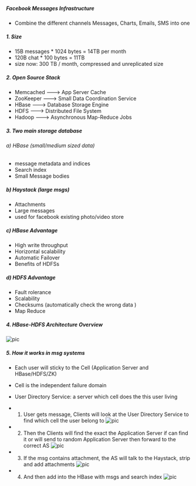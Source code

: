 ##### Facebook Messages Infrastructure 
* Combine the different channels Messages, Charts, Emails, SMS into one 

##### 1. Size
* 15B messages * 1024 bytes = 14TB per month 
* 120B chat * 100 bytes = 11TB
* size now: 300 TB / month, compressed and unreplicated size 

##### 2. Open Source Stack
* Memcached ---> App Server Cache
* ZooKeeper ---> Small Data Coordination Service 
* HBase  ---> Database Storage Engine
* HDFS  ---> Distributed File System
* Hadoop ---> Asynchronous Map-Reduce Jobs

##### 3. Two main storage database 
###### a) HBase (small/medium sized data)
* message metadata and indices 
* Search index
* Small Message bodies

##### b) Haystack (large msgs)
* Attachments 
* Large messages 
* used for facebook existing photo/video store

##### c) HBase Advantage 
* High write throughput 
* Horizontal scalability 
* Automatic Failover 
* Benefits of HDFSs

##### d) HDFS Advantage 
* Fault rolerance
* Scalability 
* Checksums (automatically check the wrong data )
* Map Reduce 

##### 4. HBase-HDFS Architecture Overview 
![pic](https://cloud.githubusercontent.com/assets/9062406/7948193/f73b83f0-0936-11e5-8b75-f512cc4f091f.png)

##### 5. How it works in msg systems 
* Each user will sticky to the Cell (Application Server and HBase/HDFS/ZK)
* Cell is the independent failure domain
* User Directory Service: a server which cell does the this user living 

* 1. User gets message, Clients will look at the User Directory Service to find which cell the user belong to 
![pic](https://cloud.githubusercontent.com/assets/9062406/7948338/0193aa70-0938-11e5-9202-50d0fc885436.png)
* 2. Then the Clients will find the exact the Application Server if can find it or will send to random Application Server then forward to the correct AS 
![pic](https://cloud.githubusercontent.com/assets/9062406/7948346/120ef9a4-0938-11e5-8da8-fd231df8854a.png)
* 3. If the msg contains attachment, the AS will talk to the Haystack, strip and add attachments 
![pic](https://cloud.githubusercontent.com/assets/9062406/7948357/25d7b8cc-0938-11e5-92f8-dda309123e36.png)
* 4. And then add into the HBase with msgs and search index 
![pic](https://cloud.githubusercontent.com/assets/9062406/7948363/2fc90dfe-0938-11e5-9249-a83108e9445e.png)

